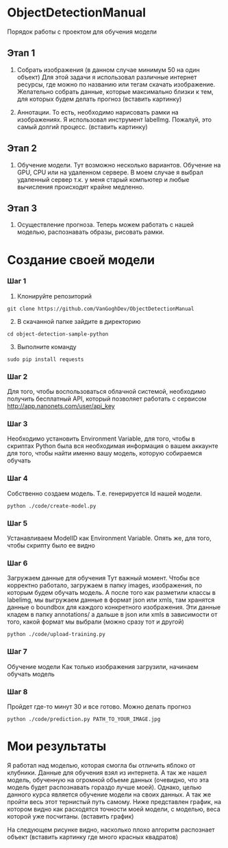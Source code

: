 # ObjectDetectionManual
Порядок работы с проектом для обучения модели

## Этап 1
1. Собрать изображения (в данном случае минимум 50 на один объект)
Для этой задачи я использовал различные интернет ресурсы, где можно по названию или тегам скачать изображение. Желательно собрать данные, которые максимально близки к тем, для которых будем делать прогноз
(вставить картинку)

2. Аннотации. 
  То есть, необходимо нарисовать рамки на изображениях. Я использовал инструмент labelImg. Пожалуй, это самый долгий процесс.
  (вставить картинку)

## Этап 2
1. Обучение модели.
Тут возможно несколько вариантов. Обучение на GPU, CPU или на удаленном сервере. В моем случае я выбрал удаленный сервер т.к. у меня старый компьютер и любые вычисления происходят крайне медленно.

## Этап 3 
1. Осуществление прогноза. Теперь можем работать с нашей моделью, распознавать образы, рисовать рамки.

# Создание своей модели
### Шаг 1
1. Клонируйте репозиторий 
```
git clone https://github.com/VanGoghDev/ObjectDetectionManual
```
2. В скачанной папке зайдите в директорию 
```
cd object-detection-sample-python
```
3. Выполните команду 
```
sudo pip install requests
```
### Шаг 2
Для того, чтобы воспользоваться облачной системой, необходимо получить бесплатный API, который позволяет работать с сервисом
http://app.nanonets.com/user/api_key

### Шаг 3
Необходимо установить Environment Variable, для того, чтобы в скриптах Python была вся необходимая информация о вашем аккаунте для того, чтобы найти именно вашу модель, которую собираемся обучать

### Шаг 4
Собственно создаем модель. Т.е. генерируется Id нашей модели.
```
python ./code/create-model.py
```

### Шаг 5 
Устанавливаем ModelID как Environment Variable. Опять же, для того, чтобы скрипту было ее видно

### Шаг 6
Загружаем данные для обучения
Тут важный момент. Чтобы все корректно работало, загружаем в папку images, изображения, по которым будем обучать модель. А после того как разметили классы в labelimg, мы выгружаем данные в формат json или xmls, там хранятся данные о boundbox для каждого конкретного изображения. Эти данные кладем в папку annotations/ а дальше в json или xmls в зависимости от того, какой формат мы выбрали (можно сразу тот и другой)
```
python ./code/upload-training.py
```
### Шаг 7
Обучение модели
Как только изображения загрузили, начинаем обучать модель

### Шаг 8
Пройдет где-то минут 30 и все готово. Можно делать прогноз
```
python ./code/prediction.py PATH_TO_YOUR_IMAGE.jpg
```

# Мои результаты
Я работал над моделью, которая смогла бы отличить яблоко от клубники. Данные для обучения взял из интернета. А так же нашел модель, обученную на огромной объеме данных (очевидно, что эта модель будет распознавать гораздо лучше моей). Однако, целью данного курса является обучение модели на своих данных. А так же пройти весь этот тернистый путь самому. 
Ниже представлен график, на котором видно как расходятся точности моей модели, с моделью, веса  которой уже посчитаны.
(вставить график)


На следующем рисунке видно, насколько плохо алгоритм распознает объект
(вставить картинку где много красных квадратов)
